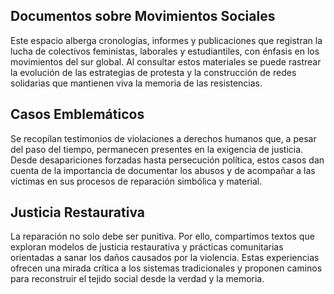 ## Documentos sobre Movimientos Sociales
Este espacio alberga cronologías, informes y publicaciones que registran la lucha de colectivos feministas, laborales y estudiantiles, con énfasis en los movimientos del sur global. Al consultar estos materiales se puede rastrear la evolución de las estrategias de protesta y la construcción de redes solidarias que mantienen viva la memoria de las resistencias.

## Casos Emblemáticos
Se recopilan testimonios de violaciones a derechos humanos que, a pesar del paso del tiempo, permanecen presentes en la exigencia de justicia. Desde desapariciones forzadas hasta persecución política, estos casos dan cuenta de la importancia de documentar los abusos y de acompañar a las víctimas en sus procesos de reparación simbólica y material.

## Justicia Restaurativa
La reparación no solo debe ser punitiva. Por ello, compartimos textos que exploran modelos de justicia restaurativa y prácticas comunitarias orientadas a sanar los daños causados por la violencia. Estas experiencias ofrecen una mirada crítica a los sistemas tradicionales y proponen caminos para reconstruir el tejido social desde la verdad y la memoria.
